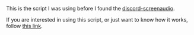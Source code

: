 This is the script I was using before I found the [discord-screenaudio](https://github.com/maltejur/discord-screenaudio).

If you are interested in using this script, or just want to know how it works, follow [this link](https://www.reddit.com/r/discordapp/comments/f22vz6/guide_how_to_stream_audio_to_discord_on_linux/).
